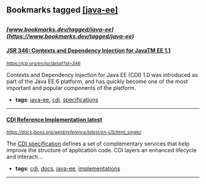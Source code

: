 ## Bookmarks tagged [[java-ee]](https://www.bookmarks.dev/search?q=[java-ee])

_<sup><sup>[www.bookmarks.dev/tagged/java-ee](https://www.bookmarks.dev/tagged/java-ee)</sup></sup>_
---
#### [JSR 346: Contexts and Dependency Injection for JavaTM EE 1.1](https://jcp.org/en/jsr/detail?id=346)
_<sup>https://jcp.org/en/jsr/detail?id=346</sup>_

Contexts and Dependency Injection for Java EE (CDI) 1.0 was introduced as part of the Java EE 6 platform, and has quickly become one of the most important and popular components of the platform.
* **tags**: [java-ee](../tagged/java-ee.md), [cdi](../tagged/cdi.md), [specifications](../tagged/specifications.md)
---
#### [CDI Reference Implementation latest](https://docs.jboss.org/weld/reference/latest/en-US/html_single/)
_<sup>https://docs.jboss.org/weld/reference/latest/en-US/html_single/</sup>_

The [CDI specification](http://jcp.org/en/jsr/detail?id=346) defines a set of complementary services that help improve the structure of application code. CDI layers an enhanced lifecycle and interacti...
* **tags**: [cdi](../tagged/cdi.md), [docs](../tagged/docs.md), [java-ee](../tagged/java-ee.md), [implementations](../tagged/implementations.md)
---
